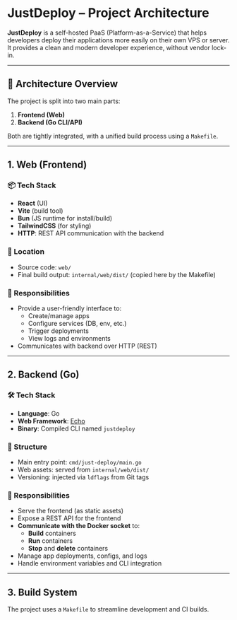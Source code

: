 # JustDeploy – Project Architecture

**JustDeploy** is a self-hosted PaaS (Platform-as-a-Service) that helps developers deploy their applications more easily on their own VPS or server. It provides a clean and modern developer experience, without vendor lock-in.

---

## 🧱 Architecture Overview

The project is split into two main parts:

1. **Frontend (Web)**
2. **Backend (Go CLI/API)**

Both are tightly integrated, with a unified build process using a `Makefile`.

---

## 1. Web (Frontend)

### 📦 Tech Stack

- **React** (UI)
- **Vite** (build tool)
- **Bun** (JS runtime for install/build)
- **TailwindCSS** (for styling)
- **HTTP**: REST API communication with the backend

### 📁 Location

- Source code: `web/`
- Final build output: `internal/web/dist/` (copied here by the Makefile)

### 🔧 Responsibilities

- Provide a user-friendly interface to:
  - Create/manage apps
  - Configure services (DB, env, etc.)
  - Trigger deployments
  - View logs and environments
- Communicates with backend over HTTP (REST)

---

## 2. Backend (Go)

### 🛠️ Tech Stack

- **Language**: Go
- **Web Framework**: [Echo](https://echo.labstack.com/)
- **Binary**: Compiled CLI named `justdeploy`

### 📁 Structure

- Main entry point: `cmd/just-deploy/main.go`
- Web assets: served from `internal/web/dist/`
- Versioning: injected via `ldflags` from Git tags

### 🔧 Responsibilities

- Serve the frontend (as static assets)
- Expose a REST API for the frontend
- **Communicate with the Docker socket** to:
  - **Build** containers
  - **Run** containers
  - **Stop** and **delete** containers
- Manage app deployments, configs, and logs
- Handle environment variables and CLI integration

---

## 3. Build System

The project uses a `Makefile` to streamline development and CI builds.
